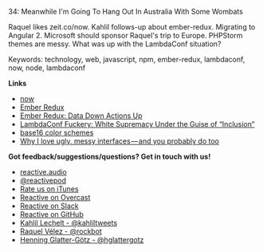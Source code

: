 34: Meanwhile I'm Going To Hang Out In Australia With Some Wombats

Raquel likes zeit.co/now. Kahlil follows-up about ember-redux. Migrating to Angular 2. Microsoft should sponsor Raquel's trip to Europe. PHPStorm themes are messy. What was up with the LambdaConf situation?

Keywords: technology, web, javascript, npm, ember-redux, lambdaconf, now, node, lambdaconf

**Links**  

- [now](http://zeit.co/now)
- [Ember Redux](http://www.ember-redux.com/)
- [Ember Redux: Data Down Actions Up](http://www.ember-redux.com/ddau/)
- [LambdaConf Fuckery: White Supremacy Under the Guise of “Inclusion”](https://modelviewculture.com/news/lambda-conf-fuckery-white-supremacy-under-the-guise-of-inclusion)
- [base16 color schemes](http://chriskempson.github.io/base16/)
- [Why I love ugly, messy interfaces — and you probably do too](https://m.signalvnoise.com/why-i-love-ugly-messy-interfaces-and-you-probably-do-too-edff4a896a83#.5a0xvtwco)

**Got feedback/suggestions/questions? Get in touch with us!**

 - [reactive.audio](http://reactive.audio)
 - [@reactivepod](https://twitter.com/reactivepod)
 - [Rate us on iTunes](https://itunes.apple.com/us/podcast/reactive/id1020286000)
 - [Reactive on Overcast](https://overcast.fm/itunes1020286000/reactive)
 - [Reactive on Slack](https://reactive-slack.herokuapp.com/)
 - [Reactive on GitHub](https://github.com/reactivepod)
 - [Kahlil Lechelt - @kahliltweets](https://twitter.com/kahliltweets)
 - [Raquel Vélez - @rockbot](https://twitter.com/rockbot)
 - [Henning Glatter-Götz - @hglattergotz](https://twitter.com/hglattergotz)
